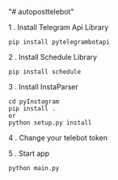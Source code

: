 "# autoposttelebot" 

1   . Install Telegram Api Library 

``pip install pytelegrambotapi``

2   . Install Schedule Library

``pip install schedule``

3   . Install InstaParser


    cd pyInstagram 
    pip install .
    or
    python setup.py install


4   . Change your telebot token

5   . Start app

``python main.py``
